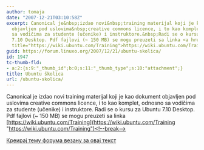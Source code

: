 ```yaml
---
author: tomaja
date: "2007-12-21T03:10:58Z"
excerpt: Canonical je&nbsp;izdao novi&nbsp;training materijal koji je kao dokument
  objavljen pod uslovima&nbsp;creative commons licence, i to kao komplet, odnosno
  sa vodičima za studente (učenike) i instruktore.&nbsp;Radi se o kursu za Ubuntu
  7.10 Desktop. Pdf fajlovi (~ 150 MB) se mogu preuzeti sa linka <a href="https://wiki.ubuntu.com/Training"
  title="https://wiki.ubuntu.com/Training">https://wiki.ubuntu.com/Training</a>
guid: https://forum.linuxo.org/2007/12/21/ubuntu-skolica/
id: 1947
tc-thumb-fld:
- a:2:{s:9:"_thumb_id";b:0;s:11:"_thumb_type";s:10:"attachment";}
title: Ubuntu školica
url: /ubuntu-skolica/
---
```

Canonical je&nbsp;izdao novi&nbsp;training materijal koji je kao dokument objavljen pod uslovima&nbsp;creative commons licence, i to kao komplet, odnosno sa vodičima za studente (učenike) i instruktore.&nbsp;Radi se o kursu za Ubuntu 7.10 Desktop. Pdf fajlovi (~ 150 MB) se mogu preuzeti sa linka [https://wiki.ubuntu.com/Training](https://wiki.ubuntu.com/Training "https://wiki.ubuntu.com/Training")<!--break-->

[Креирај тему форума везану за овај текст](https://linuxo.org/nova-tema-na-forumu/?se_pid=1947)